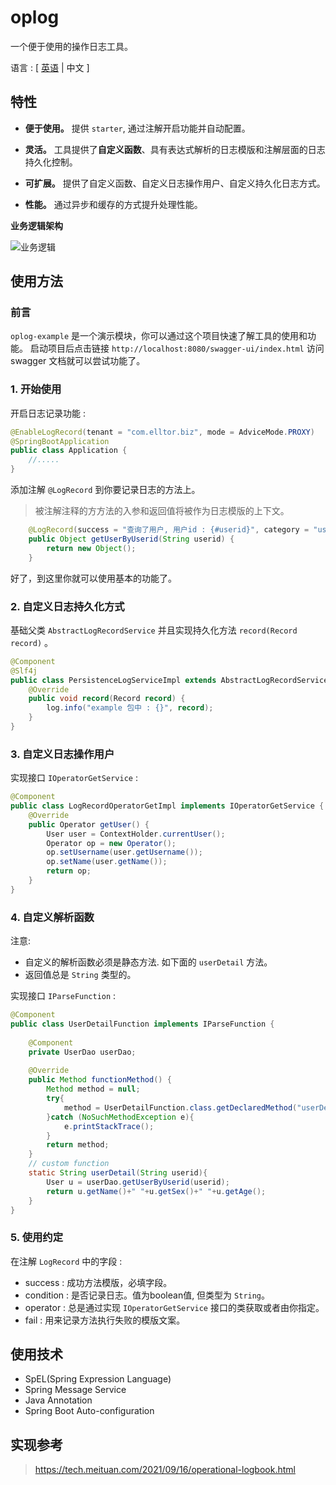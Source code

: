 # oplog

一个便于使用的操作日志工具。

语言 : <span style="text-align:right;">[ <a href="https://github.com/elltor/oplog">英语</a> | 中文 ]</span>

## 特性

- **便于使用。** 提供 `starter`, 通过注解开启功能并自动配置。

- **灵活。** 工具提供了**自定义函数**、具有表达式解析的日志模版和注解层面的日志持久化控制。

- **可扩展。** 提供了自定义函数、自定义日志操作用户、自定义持久化日志方式。

- **性能。** 通过异步和缓存的方式提升处理性能。

**业务逻辑架构**

![业务逻辑](https://oss.elltor.com/uploads/2021/bde9c178c76e131cefae3e7d7fcf428993663_1635345437328.png)

## 使用方法

### 前言

`oplog-example` 是一个演示模块，你可以通过这个项目快速了解工具的使用和功能。 启动项目后点击链接 `http://localhost:8080/swagger-ui/index.html` 访问 swagger 文档就可以尝试功能了。

### 1. 开始使用

开启日志记录功能 :

```java
@EnableLogRecord(tenant = "com.elltor.biz", mode = AdviceMode.PROXY)
@SpringBootApplication
public class Application {
    //.....
}
```

添加注解 `@LogRecord` 到你要记录日志的方法上。

> 被注解注释的方方法的入参和返回值将被作为日志模版的上下文。
> 
```java
    @LogRecord(success = "查询了用户, 用户id : {#userid}", category = "user")
    public Object getUserByUserid(String userid) {
        return new Object();
    }
```

好了，到这里你就可以使用基本的功能了。

### 2. 自定义日志持久化方式

基础父类 `AbstractLogRecordService` 并且实现持久化方法 `record(Record record)` 。

```java
@Component
@Slf4j
public class PersistenceLogServiceImpl extends AbstractLogRecordService {
    @Override
    public void record(Record record) {
        log.info("example 包中 : {}", record);
    }
}
```

### 3. 自定义日志操作用户

实现接口 `IOperatorGetService` :

```java
@Component
public class LogRecordOperatorGetImpl implements IOperatorGetService {
    @Override
    public Operator getUser() {
        User user = ContextHolder.currentUser();
        Operator op = new Operator();
        op.setUsername(user.getUsername());
        op.setName(user.getName());
        return op;
    }
}
```

### 4. 自定义解析函数

注意:
* 自定义的解析函数必须是静态方法. 如下面的 `userDetail` 方法。
* 返回值总是 `String` 类型的。

实现接口 `IParseFunction` :

```java
@Component
public class UserDetailFunction implements IParseFunction {
    
    @Component
    private UserDao userDao;
    
    @Override
    public Method functionMethod() {
        Method method = null;
        try{
            method = UserDetailFunction.class.getDeclaredMethod("userDetail", String.class);
        }catch (NoSuchMethodException e){
            e.printStackTrace();
        }
        return method;
    }
    // custom function
    static String userDetail(String userid){
        User u = userDao.getUserByUserid(userid);
        return u.getName()+" "+u.getSex()+" "+u.getAge();
    }
}
```

### 5. 使用约定

在注解 `LogRecord` 中的字段 :

* success : 成功方法模版，必填字段。
* condition : 是否记录日志。值为boolean值, 但类型为 `String`。
* operator : 总是通过实现 `IOperatorGetService` 接口的类获取或者由你指定。
* fail : 用来记录方法执行失败的模版文案。


## 使用技术

* SpEL(Spring Expression Language)
* Spring Message Service
* Java Annotation
* Spring Boot Auto-configuration

## 实现参考

> https://tech.meituan.com/2021/09/16/operational-logbook.html
